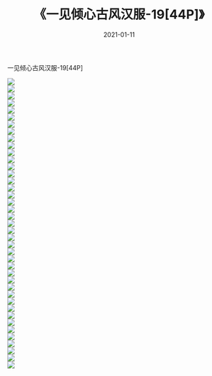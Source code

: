 ﻿---
layout: post
title:  《一见倾心古风汉服-19[44P]》
date:   2021-01-11
img: http://pic.660000.xyz/1:/唯美/2021/一见倾心古风汉服-19[44P]/000.jpg
categories: [美女, 清纯, 唯美]
---

一见倾心古风汉服-19[44P]

  ![](http://pic.660000.xyz/1:/唯美/2021/一见倾心古风汉服-19[44P]/001.jpg) <br> ![](http://pic.660000.xyz/1:/唯美/2021/一见倾心古风汉服-19[44P]/002.jpg) <br> ![](http://pic.660000.xyz/1:/唯美/2021/一见倾心古风汉服-19[44P]/003.jpg) <br> ![](http://pic.660000.xyz/1:/唯美/2021/一见倾心古风汉服-19[44P]/004.jpg) <br> ![](http://pic.660000.xyz/1:/唯美/2021/一见倾心古风汉服-19[44P]/005.jpg) <br> ![](http://pic.660000.xyz/1:/唯美/2021/一见倾心古风汉服-19[44P]/006.jpg) <br> ![](http://pic.660000.xyz/1:/唯美/2021/一见倾心古风汉服-19[44P]/007.jpg) <br> ![](http://pic.660000.xyz/1:/唯美/2021/一见倾心古风汉服-19[44P]/008.jpg) <br> ![](http://pic.660000.xyz/1:/唯美/2021/一见倾心古风汉服-19[44P]/009.jpg) <br> ![](http://pic.660000.xyz/1:/唯美/2021/一见倾心古风汉服-19[44P]/010.jpg) <br> ![](http://pic.660000.xyz/1:/唯美/2021/一见倾心古风汉服-19[44P]/011.jpg) <br> ![](http://pic.660000.xyz/1:/唯美/2021/一见倾心古风汉服-19[44P]/012.jpg) <br> ![](http://pic.660000.xyz/1:/唯美/2021/一见倾心古风汉服-19[44P]/013.jpg) <br> ![](http://pic.660000.xyz/1:/唯美/2021/一见倾心古风汉服-19[44P]/014.jpg) <br> ![](http://pic.660000.xyz/1:/唯美/2021/一见倾心古风汉服-19[44P]/015.jpg) <br> ![](http://pic.660000.xyz/1:/唯美/2021/一见倾心古风汉服-19[44P]/016.jpg) <br> ![](http://pic.660000.xyz/1:/唯美/2021/一见倾心古风汉服-19[44P]/017.jpg) <br> ![](http://pic.660000.xyz/1:/唯美/2021/一见倾心古风汉服-19[44P]/018.jpg) <br> ![](http://pic.660000.xyz/1:/唯美/2021/一见倾心古风汉服-19[44P]/019.jpg) <br> ![](http://pic.660000.xyz/1:/唯美/2021/一见倾心古风汉服-19[44P]/020.jpg) <br> ![](http://pic.660000.xyz/1:/唯美/2021/一见倾心古风汉服-19[44P]/021.jpg) <br> ![](http://pic.660000.xyz/1:/唯美/2021/一见倾心古风汉服-19[44P]/022.jpg) <br> ![](http://pic.660000.xyz/1:/唯美/2021/一见倾心古风汉服-19[44P]/023.jpg) <br> ![](http://pic.660000.xyz/1:/唯美/2021/一见倾心古风汉服-19[44P]/024.jpg) <br> ![](http://pic.660000.xyz/1:/唯美/2021/一见倾心古风汉服-19[44P]/025.jpg) <br> ![](http://pic.660000.xyz/1:/唯美/2021/一见倾心古风汉服-19[44P]/026.jpg) <br> ![](http://pic.660000.xyz/1:/唯美/2021/一见倾心古风汉服-19[44P]/027.jpg) <br> ![](http://pic.660000.xyz/1:/唯美/2021/一见倾心古风汉服-19[44P]/028.jpg) <br> ![](http://pic.660000.xyz/1:/唯美/2021/一见倾心古风汉服-19[44P]/029.jpg) <br> ![](http://pic.660000.xyz/1:/唯美/2021/一见倾心古风汉服-19[44P]/030.jpg) <br> ![](http://pic.660000.xyz/1:/唯美/2021/一见倾心古风汉服-19[44P]/031.jpg) <br> ![](http://pic.660000.xyz/1:/唯美/2021/一见倾心古风汉服-19[44P]/032.jpg) <br> ![](http://pic.660000.xyz/1:/唯美/2021/一见倾心古风汉服-19[44P]/033.jpg) <br> ![](http://pic.660000.xyz/1:/唯美/2021/一见倾心古风汉服-19[44P]/034.jpg) <br> ![](http://pic.660000.xyz/1:/唯美/2021/一见倾心古风汉服-19[44P]/035.jpg) <br> ![](http://pic.660000.xyz/1:/唯美/2021/一见倾心古风汉服-19[44P]/036.jpg) <br> ![](http://pic.660000.xyz/1:/唯美/2021/一见倾心古风汉服-19[44P]/037.jpg) <br> ![](http://pic.660000.xyz/1:/唯美/2021/一见倾心古风汉服-19[44P]/038.jpg) <br> ![](http://pic.660000.xyz/1:/唯美/2021/一见倾心古风汉服-19[44P]/039.jpg) <br> ![](http://pic.660000.xyz/1:/唯美/2021/一见倾心古风汉服-19[44P]/040.jpg) <br> ![](http://pic.660000.xyz/1:/唯美/2021/一见倾心古风汉服-19[44P]/041.jpg) <br>